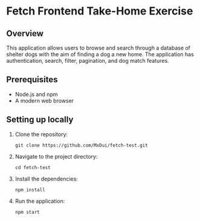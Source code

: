 # Fetch Frontend Take-Home Exercise

## Overview

This application allows users to browse and search through a database of shelter dogs with the aim of finding a dog a new home. The application has authentication, search, filter, pagination, and dog match features.

## Prerequisites

- Node.js and npm
- A modern web browser

## Setting up locally

1. Clone the repository:

   ```
   git clone https://github.com/MxDui/fetch-test.git
   ```

2. Navigate to the project directory:

   ```
   cd fetch-test
   ```

3. Install the dependencies:

   ```
   npm install
   ```

4. Run the application:
   ```
   npm start
   ```
